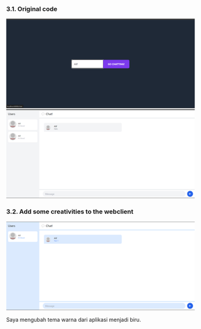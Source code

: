 ### 3.1. Original code

![alt text](image.png)
![alt text](image-1.png)

### 3.2. Add some creativities to the webclient

![alt text](image-2.png)

Saya mengubah tema warna dari aplikasi menjadi biru.
